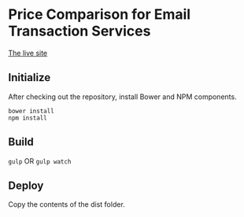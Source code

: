 # Price Comparison for Email Transaction Services

[The live site](http://dan.hersam.com/transactional-email/)

## Initialize

After checking out the repository, install Bower and NPM components.

    bower install
    npm install

## Build

`gulp` OR `gulp watch`

## Deploy

Copy the contents of the dist folder.

